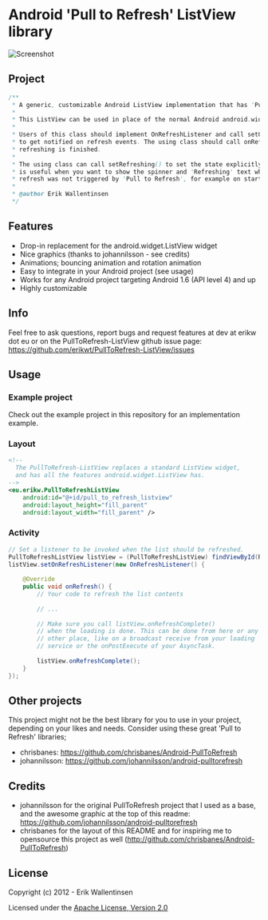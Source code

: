 #  Android 'Pull to Refresh' ListView library

![Screenshot](https://github.com/erikwt/PullToRefresh-ListView/raw/master/android-pull-to-refresh.png)

## Project

``` java
/**
 * A generic, customizable Android ListView implementation that has 'Pull to Refresh' functionality.
 * 
 * This ListView can be used in place of the normal Android android.widget.ListView class.
 * 
 * Users of this class should implement OnRefreshListener and call setOnRefreshListener(..)
 * to get notified on refresh events. The using class should call onRefreshComplete() when
 * refreshing is finished.
 * 
 * The using class can call setRefreshing() to set the state explicitly to refreshing. This 
 * is useful when you want to show the spinner and 'Refreshing' text when the
 * refresh was not triggered by 'Pull to Refresh', for example on start.
 * 
 * @author Erik Wallentinsen
 */
```

## Features
* Drop-in replacement for the android.widget.ListView widget
* Nice graphics (thanks to johannilsson - see credits)
* Animations; bouncing animation and rotation animation
* Easy to integrate in your Android project (see usage)
* Works for any Android project targeting Android 1.6 (API level 4) and up
* Highly customizable

## Info

Feel free to ask questions, report bugs and request features at dev at erikw dot eu 
or on the PullToRefresh-ListView github issue page:
https://github.com/erikwt/PullToRefresh-ListView/issues


## Usage

### Example project

Check out the example project in this repository for an implementation example.

### Layout

``` xml
<!--
  The PullToRefresh-ListView replaces a standard ListView widget,
  and has all the features android.widget.ListView has.
-->
<eu.erikw.PullToRefreshListView
    android:id="@+id/pull_to_refresh_listview"
    android:layout_height="fill_parent"
    android:layout_width="fill_parent" />
```

### Activity

``` java
// Set a listener to be invoked when the list should be refreshed.
PullToRefreshListView listView = (PullToRefreshListView) findViewById(R.id.pull_to_refresh_listview);
listView.setOnRefreshListener(new OnRefreshListener() {
    
    @Override
    public void onRefresh() {
        // Your code to refresh the list contents
        
        // ...
        
        // Make sure you call listView.onRefreshComplete()
        // when the loading is done. This can be done from here or any
        // other place, like on a broadcast receive from your loading
        // service or the onPostExecute of your AsyncTask.
        
        listView.onRefreshComplete();
    }
});

```

## Other projects
This project might not be the best library for you to use in your project, depending on your likes and needs. Consider
using these great 'Pull to Refresh' libraries;

* chrisbanes: https://github.com/chrisbanes/Android-PullToRefresh
* johannilsson: https://github.com/johannilsson/android-pulltorefresh

## Credits
* johannilsson for the original PullToRefresh project that I used as a base, and the awesome
graphic at the top of this readme: https://github.com/johannilsson/android-pulltorefresh
* chrisbanes for the layout of this README and for inspiring me to opensource this project as well (http://github.com/chrisbanes/Android-PullToRefresh)

## License

Copyright (c) 2012 - Erik Wallentinsen

Licensed under the [Apache License, Version 2.0](http://www.apache.org/licenses/LICENSE-2.0.html)

